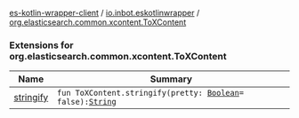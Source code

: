 [es-kotlin-wrapper-client](../../index.md) / [io.inbot.eskotlinwrapper](../index.md) / [org.elasticsearch.common.xcontent.ToXContent](./index.md)

### Extensions for org.elasticsearch.common.xcontent.ToXContent

| Name | Summary |
|---|---|
| [stringify](stringify.md) | `fun ToXContent.stringify(pretty: `[`Boolean`](https://kotlinlang.org/api/latest/jvm/stdlib/kotlin/-boolean/index.html)` = false): `[`String`](https://kotlinlang.org/api/latest/jvm/stdlib/kotlin/-string/index.html) |
